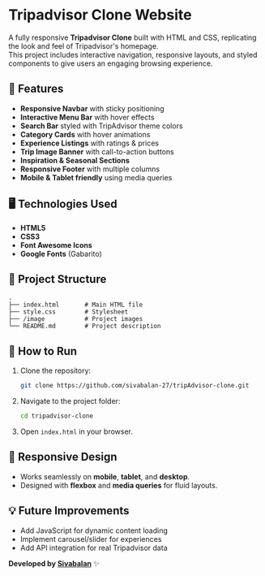 # Tripadvisor Clone Website

A fully responsive **Tripadvisor Clone** built with HTML and CSS, replicating the look and feel of Tripadvisor's homepage.  
This project includes interactive navigation, responsive layouts, and styled components to give users an engaging browsing experience.

## 🌟 Features

- **Responsive Navbar** with sticky positioning
- **Interactive Menu Bar** with hover effects
- **Search Bar** styled with TripAdvisor theme colors
- **Category Cards** with hover animations
- **Experience Listings** with ratings & prices
- **Trip Image Banner** with call-to-action buttons
- **Inspiration & Seasonal Sections**
- **Responsive Footer** with multiple columns
- **Mobile & Tablet friendly** using media queries

## 🖥️ Technologies Used

- **HTML5**
- **CSS3**
- **Font Awesome Icons**
- **Google Fonts** (Gabarito)

## 📂 Project Structure

```
.
├── index.html       # Main HTML file
├── style.css        # Stylesheet
├── /image           # Project images
└── README.md        # Project description
```

## 🚀 How to Run

1. Clone the repository:
   ```bash
   git clone https://github.com/sivabalan-27/tripAdvisor-clone.git
   ```
2. Navigate to the project folder:
   ```bash
   cd tripadvisor-clone
   ```
3. Open `index.html` in your browser.

## 📱 Responsive Design

- Works seamlessly on **mobile**, **tablet**, and **desktop**.
- Designed with **flexbox** and **media queries** for fluid layouts.

## 💡 Future Improvements

- Add JavaScript for dynamic content loading
- Implement carousel/slider for experiences
- Add API integration for real Tripadvisor data


**Developed by [Sivabalan](https://github.com/sivabalan-27)** ✨
